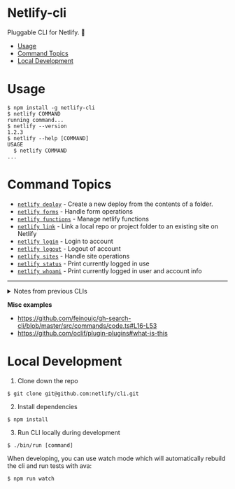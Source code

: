 Netlify-cli
===========

Pluggable CLI for Netlify. 🎉

<!-- toc -->
* [Usage](#usage)
* [Command Topics](#command-topics)
* [Local Development](#local-development)
<!-- tocstop -->

# Usage
<!-- usage -->
```sh-session
$ npm install -g netlify-cli
$ netlify COMMAND
running command...
$ netlify --version
1.2.3
$ netlify --help [COMMAND]
USAGE
  $ netlify COMMAND
...
```
<!-- usagestop -->

<!-- commands -->
# Command Topics

* [`netlify deploy`](docs/deploy.md) - Create a new deploy from the contents of a folder.
* [`netlify forms`](docs/forms.md) - Handle form operations
* [`netlify functions`](docs/functions.md) - Manage netlify functions
* [`netlify link`](docs/link.md) - Link a local repo or project folder to an existing site on Netlify
* [`netlify login`](docs/login.md) - Login to account
* [`netlify logout`](docs/logout.md) - Logout of account
* [`netlify sites`](docs/sites.md) - Handle site operations
* [`netlify status`](docs/status.md) - Print currently logged in use
* [`netlify whoami`](docs/whoami.md) - Print currently logged in user and account info

<!-- commandsstop -->

---
<details>
  <summary>Notes from previous CLIs</summary>

This CLI supercedes our [old Go CLI](https://github.com/netlify/netlifyctl) and [old Node CLI](https://github.com/netlify/netlify-cli).

**Go CLI commands**

via https://github.com/netlify/netlifyctl

```
Available Commands:
  assets    # List assets attached to a site
  ├── add   # Add an asset to a site
  └── info  # Show information for an asset or a group of them
  deploy    # Deploy your site
  form      # List forms
  └── submissions # list form submissions
  help      # Help about any command
  init      # Configure continuous deployment
  login     # Log user in
  site      # Handle site operations
  ├── create   # create site
  └── update   # Update site settings
  version
```

**Node CLI Commands**

via https://github.com/netlify/netlify-cli

```
createSite = require("../lib/commands/create_site"),
deleteSite = require("../lib/commands/delete_site"),
deploy     = require("../lib/commands/deploy"),
publish    = require("../lib/commands/publish"),
init       = require("../lib/commands/init"),
list       = require("../lib/commands/list_sites"),
updateSite = require("../lib/commands/update_site"),
openSite   = require("../lib/commands/open"),
env        = require("../lib/commands/env"),
```

</details>


**Misc examples**

- https://github.com/feinoujc/gh-search-cli/blob/master/src/commands/code.ts#L16-L53
- https://github.com/oclif/plugin-plugins#what-is-this

# Local Development

1. Clone down the repo

```command
$ git clone git@github.com:netlify/cli.git
```

2. Install dependencies

```command
$ npm install
```

3. Run CLI locally during development

```command
$ ./bin/run [command]
```

When developing, you can use watch mode which will automatically rebuild the cli and run tests with ava:

```command
$ npm run watch
```
